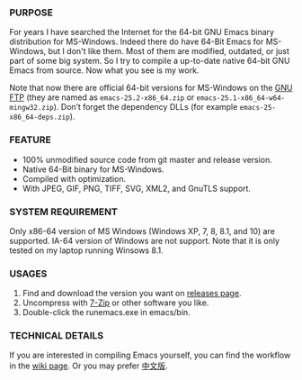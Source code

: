 ### PURPOSE ###

For years I have searched the Internet for the 64-bit GNU Emacs binary distribution for MS-Windows. Indeed there do have 64-Bit Emacs for MS-Windows, but I don't like them. Most of them are modified, outdated, or just part of some big system. So I try to compile a up-to-date native 64-bit GNU Emacs from source. Now what you see is my work.

Note that now there are official 64-bit versions for MS-Windows on the [GNU FTP](https://ftp.gnu.org/gnu/emacs/windows/) (they are named as `emacs-25.2-x86_64.zip` or `emacs-25.1-x86_64-w64-mingw32.zip`). Don’t forget the dependency DLLs (for example `emacs-25-x86_64-deps.zip`).

### FEATURE ###

+ 100% unmodified source code from git master and release version.
+ Native 64-Bit binary for MS-Windows.
+ Compiled with optimization.
+ With JPEG, GIF, PNG, TIFF, SVG, XML2, and GnuTLS support.

### SYSTEM REQUIREMENT ###

Only x86-64 version of MS Windows (Windows XP, 7, 8, 8.1, and 10) are supported. IA-64 version of Windows are not support. Note that it is only tested on my laptop running Winsows 8.1. 

### USAGES ###

1. Find and download the version you want on [releases page](https://github.com/zklhp/emacs-w64/releases).
2. Uncompress with [7-Zip](http://www.7-zip.org/) or other software you like.
3. Double-click the runemacs.exe in emacs/bin.

### TECHNICAL DETAILS ###

If you are interested in compiling Emacs yourself, you can find the workflow in the [wiki page](https://github.com/zklhp/emacs-w64/wiki/Guideline-for-building-Emacs-in-MSYS2-MinGW-w64-system). Or you may prefer [中文版](http://chriszheng.science/2015/03/19/Chinese-version-of-Emacs-building-guideline/).
